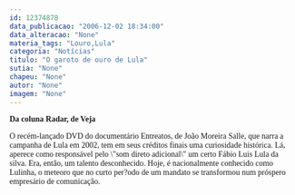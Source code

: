 ```yaml
---
id: 12374878
data_publicacao: "2006-12-02 18:34:00"
data_alteracao: "None"
materia_tags: "Louro,Lula"
categoria: "Notícias"
titulo: "O garoto de ouro de Lula"
sutia: "None"
chapeu: "None"
autor: "None"
imagem: "None"
---
```

<p><P><STRONG><FONT face=Verdana>Da coluna Radar, de Veja</FONT></STRONG></P></p>
<p><P><FONT face=Verdana>O recém-lançado DVD do documentário Entreatos, de João Moreira Salle, que narra a campanha de Lula em 2002, tem em seus créditos finais uma curiosidade histórica. Lá, aperece como responsável pelo \"som direto adicional\" um certo Fábio Luis Lula da silva. Era, então, um talento desconhecido. Hoje, é nacionalmente conhecido como Lulinha, o meteoro que no curto per?odo de um mandato se transformou num próspero empresário de comunicação.</FONT></P> </p>
